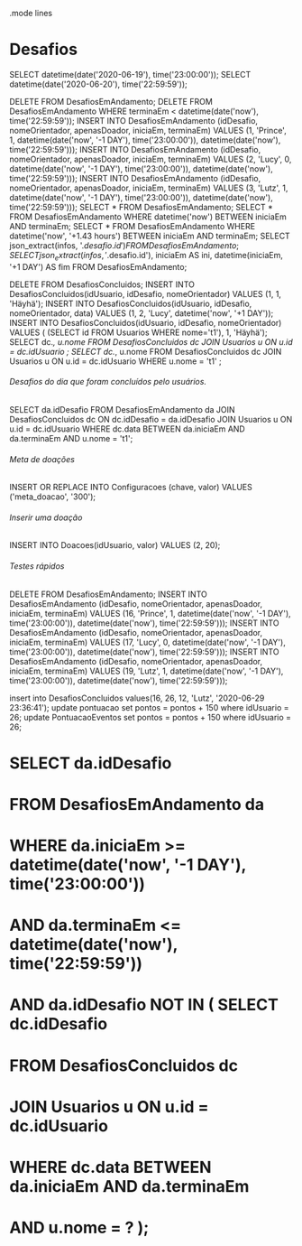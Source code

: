.mode lines

# Desafios

SELECT datetime(date('2020-06-19'), time('23:00:00'));
SELECT datetime(date('2020-06-20'), time('22:59:59'));

DELETE FROM DesafiosEmAndamento;
DELETE FROM DesafiosEmAndamento WHERE terminaEm < datetime(date('now'), time('22:59:59'));
INSERT INTO DesafiosEmAndamento (idDesafio, nomeOrientador, apenasDoador, iniciaEm, terminaEm) VALUES (1, 'Prince', 1, datetime(date('now', '-1 DAY'), time('23:00:00')), datetime(date('now'), time('22:59:59')));
INSERT INTO DesafiosEmAndamento (idDesafio, nomeOrientador, apenasDoador, iniciaEm, terminaEm) VALUES (2, 'Lucy', 0, datetime(date('now', '-1 DAY'), time('23:00:00')), datetime(date('now'), time('22:59:59')));
INSERT INTO DesafiosEmAndamento (idDesafio, nomeOrientador, apenasDoador, iniciaEm, terminaEm) VALUES (3, 'Lutz', 1, datetime(date('now', '-1 DAY'), time('23:00:00')), datetime(date('now'), time('22:59:59'))); 
SELECT * FROM DesafiosEmAndamento;
SELECT * FROM DesafiosEmAndamento WHERE datetime('now') BETWEEN iniciaEm AND terminaEm;
SELECT * FROM DesafiosEmAndamento WHERE datetime('now', '+1.43 hours') BETWEEN iniciaEm AND terminaEm;
SELECT json_extract(infos, '$.desafio.id') FROM DesafiosEmAndamento;
SELECT json_extract(infos, '$.desafio.id'),
       iniciaEm AS ini,
       datetime(iniciaEm, '+1 DAY') AS fim
  FROM DesafiosEmAndamento;

DELETE FROM DesafiosConcluidos;
INSERT INTO DesafiosConcluidos(idUsuario, idDesafio, nomeOrientador) VALUES (1, 1, 'Häyhä');
INSERT INTO DesafiosConcluidos(idUsuario, idDesafio, nomeOrientador, data) VALUES (1, 2, 'Lucy', datetime('now', '+1 DAY'));
INSERT INTO DesafiosConcluidos(idUsuario, idDesafio, nomeOrientador) VALUES ( (SELECT id FROM Usuarios WHERE nome='t1'), 1, 'Häyhä');
SELECT dc.*, u.nome FROM DesafiosConcluidos dc JOIN Usuarios u ON u.id = dc.idUsuario ;
SELECT dc.*, u.nome FROM DesafiosConcluidos dc JOIN Usuarios u ON u.id = dc.idUsuario WHERE u.nome = 't1' ;

###### Desafios do dia que foram concluídos pelo usuários.
SELECT da.idDesafio FROM DesafiosEmAndamento da JOIN DesafiosConcluidos dc ON dc.idDesafio = da.idDesafio JOIN Usuarios u ON u.id = dc.idUsuario WHERE dc.data BETWEEN da.iniciaEm AND da.terminaEm AND u.nome = 't1';


###### Meta de doações
INSERT OR REPLACE INTO Configuracoes (chave, valor) VALUES ('meta_doacao', '300');

###### Inserir uma doação
INSERT INTO Doacoes(idUsuario, valor) VALUES (2, 20);


###### Testes rápidos
DELETE FROM DesafiosEmAndamento;
INSERT INTO DesafiosEmAndamento (idDesafio, nomeOrientador, apenasDoador, iniciaEm, terminaEm) VALUES (16, 'Prince', 1, datetime(date('now', '-1 DAY'), time('23:00:00')), datetime(date('now'), time('22:59:59')));
INSERT INTO DesafiosEmAndamento (idDesafio, nomeOrientador, apenasDoador, iniciaEm, terminaEm) VALUES (17, 'Lucy', 0, datetime(date('now', '-1 DAY'), time('23:00:00')), datetime(date('now'), time('22:59:59')));
INSERT INTO DesafiosEmAndamento (idDesafio, nomeOrientador, apenasDoador, iniciaEm, terminaEm) VALUES (19, 'Lutz', 1, datetime(date('now', '-1 DAY'), time('23:00:00')), datetime(date('now'), time('22:59:59')));


insert into DesafiosConcluidos values(16, 26, 12, 'Lutz', '2020-06-29 23:36:41');
update  pontuacao set pontos = pontos + 150 where idUsuario = 26;
update  PontuacaoEventos set pontos = pontos + 150 where idUsuario = 26;



# SELECT da.idDesafio
#   FROM DesafiosEmAndamento da
#  WHERE da.iniciaEm >= datetime(date('now', '-1 DAY'), time('23:00:00'))
#    AND da.terminaEm <= datetime(date('now'), time('22:59:59'))
#    AND da.idDesafio NOT IN ( SELECT dc.idDesafio
#                                FROM DesafiosConcluidos dc
#                                JOIN Usuarios u ON u.id = dc.idUsuario
#                               WHERE dc.data BETWEEN da.iniciaEm AND da.terminaEm
#                                 AND u.nome = ? );